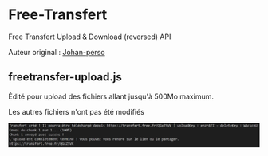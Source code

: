 # Free-Transfert
Free Transfert Upload &amp; Download (reversed) API 

Auteur original : [Johan-perso](https://gist.github.com/johan-perso)

## freetransfer-upload.js

Édité pour upload des fichiers allant jusqu'à 500Mo maximum.

Les autres fichiers n'ont pas été modifiés

![Exemple-free](https://github.com/Anezium/Free-Transfert/blob/main/exemple-free.jpg)
